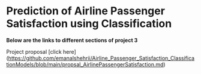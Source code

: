 # Prediction of Airline Passenger Satisfaction using Classification

**Below are the links to different sections of project 3**

Project proposal [click here] (https://github.com/emanalshehrii/Airline_Passenger_Satisfaction_ClassificationModels/blob/main/propsal_AirlinePassengerSatisfaction.md)
